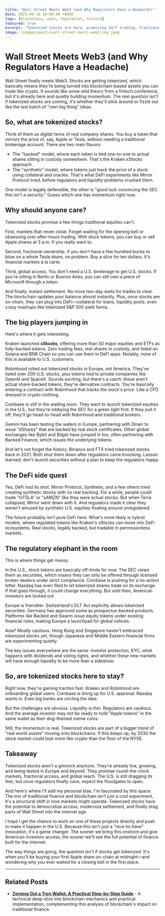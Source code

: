```yaml
---
title: "Wall Street Meets Web3 (and Why Regulators Have a Headache)"
date: 2025-09-18 10:00:00 +0800
tags: [blockchain, web3, regulation, fintech]
featured: true
excerpt: "Tokenized stocks are here, promising 24/7 trading, fractional access, and global reach. The real question is whether regulators will let them scale."
image: /images/posts/wall-street-meets-web3-img.jpeg
---
```


# Wall Street Meets Web3 (and Why Regulators Have a Headache)

Wall Street finally meets Web3. Stocks are getting tokenized, which basically means they're being turned into blockchain-based assets you can trade like crypto. It sounds like some wild theory from a fintech conference, but it's already here and quietly building momentum. The real question isn't if tokenized stocks are coming, it's whether they'll stick around or fizzle out like the last batch of "next big thing" ideas.  

## So, what are tokenized stocks?  

Think of them as digital twins of real company shares. You buy a token that mirrors the price of, say, Apple or Tesla, without needing a traditional brokerage account. There are two main flavors:  

- The "backed" model, where each token is tied one-to-one to actual shares sitting in custody somewhere. That's the Kraken xStocks approach.  
- The "synthetic" model, where tokens just track the price of a stock using collateral and oracles. That's what DeFi experiments like Mirror Protocol tried, before regulators and liquidity problems crushed them.  

One model is legally defensible, the other is "good luck convincing the SEC this isn't a security." Guess which one has momentum right now.  

## Why should anyone care?  

Tokenized stocks promise a few things traditional equities can't.  

First, markets that never close. Forget waiting for the opening bell or obsessing over after-hours trading. With stock tokens, you can buy or sell Apple shares at 3 a.m. if you really want to.  

Second, fractional ownership. If you don't have a few hundred bucks to blow on a whole Tesla share, no problem. Buy a slice for ten dollars. It's financial markets à la carte.  

Third, global access. You don't need a U.S. brokerage to get U.S. stocks. If you're sitting in Berlin or Buenos Aires, you can still own a piece of Microsoft through a token.  

And finally, instant settlement. No more two-day waits for trades to clear. The blockchain updates your balance almost instantly. Plus, once stocks are on-chain, they can plug into DeFi—collateral for loans, liquidity pools, even crazy mashups like tokenized S&P 500 yield farms.  

## The big players jumping in  

Here's where it gets interesting.  

Kraken launched **xStocks**, offering more than 50 major equities and ETFs as fully-backed tokens. Zero trading fees, real shares in custody, and listed on Solana and BNB Chain so you can use them in DeFi apps. Notably, none of this is available to U.S. customers.  

Robinhood rolled out tokenized stocks in Europe, not America. They've listed over 200 U.S. stocks, plus tokens tied to private companies like OpenAI and SpaceX. Sounds exciting, but there's a catch: these aren't actual share-backed tokens, they're derivative contracts. You're basically entering a contract with Robinhood that tracks the stock's price. Like a CFD dressed in crypto clothing.  

Coinbase is still in the waiting room. They want to launch tokenized equities in the U.S., but they're lobbying the SEC for a green light first. If they pull it off, they'll go head-to-head with Robinhood and traditional brokers.  

Gemini has been testing the waters in Europe, partnering with Dinari to issue "dShares" that are backed by real stock certificates. Other global exchanges like Bybit and Bitget have jumped in too, often partnering with Backed Finance, which issues the underlying tokens.  

And let's not forget the history. Binance and FTX tried tokenized stocks back in 2021. Both shut them down after regulators came knocking. Lesson learned: don't launch securities without a plan to keep the regulators happy.  

## The DeFi side quest  

Yes, DeFi had its shot. Mirror Protocol, Synthetix, and a few others tried creating synthetic stocks with no real backing. For a while, people could trade "mTSLA" or "sAMZN" like they were actual stocks. But when Terra collapsed, Mirror went down with it. And regulators made it clear they weren't amused by synthetic U.S. equities floating around unregistered.  

The future probably isn't pure DeFi here. What's more likely is hybrid models, where regulated tokens like Kraken's xStocks can move into DeFi ecosystems. Real stocks, legally backed, but tradable in permissionless markets.  

## The regulatory elephant in the room  

This is where things get messy.  

In the U.S., stock tokens are basically off-limits for now. The SEC views them as securities, which means they can only be offered through licensed broker-dealers under strict compliance. Coinbase is pushing for a no-action letter. Nasdaq has even filed to let tokenized shares trade on its exchange. If that goes through, it could change everything. But until then, American investors are locked out.  

Europe is friendlier. Switzerland's DLT Act explicitly allows tokenized securities. Germany has approved some as prospectus-backed products. Platforms like Backed and Swarm issue equity tokens under existing financial rules, making Europe a launchpad for global rollouts.  

Asia? Mostly cautious. Hong Kong and Singapore haven't embraced tokenized stocks yet, though Japanese and Middle Eastern financial firms are experimenting quietly.  

The key issues everywhere are the same: investor protection, KYC, what happens with dividends and voting rights, and whether these new markets will have enough liquidity to be more than a sideshow.  

## So, are tokenized stocks here to stay?  

Right now, they're gaining traction fast. Kraken and Robinhood are onboarding global users. Coinbase is lining up for U.S. approval. Nasdaq wants in. Even big banks are circling the idea.  

But the challenges are obvious. Liquidity is thin. Regulators are cautious. And the average investor may not be ready to hold "Apple tokens" in the same wallet as their dog-themed meme coins.  

Still, the momentum is real. Tokenized stocks are part of a bigger trend of "real world assets" moving onto blockchains. If this keeps up, by 2030 the stock market could look more like crypto than the floor of the NYSE.  

## Takeaway  

Tokenized stocks aren't a gimmick anymore. They're already live, growing, and being tested in Europe and beyond. They promise round-the-clock markets, fractional access, and global reach. The U.S. is still dragging its feet, but once regulators finally cave, expect the floodgates to open.  

And here's where I'll add my personal bias. I'm fascinated by this space. The mix of traditional finance and blockchain isn't just a cool experiment, it's a structural shift in how markets might operate. Tokenized stocks have the potential to democratize access, modernize settlement, and finally drag parts of Wall Street into the internet age.  

I hope I get the chance to work on one of these projects directly and push to make it happen in the U.S. Because this isn't just a "nice-to-have" innovation, it's a game changer. The sooner we bring this onshore and give American investors access, the sooner we'll see the full potential of finance built for the internet.  

The way things are going, the question isn't if stocks get tokenized. It's when you'll be buying your first Apple share on-chain at midnight—and wondering why you ever waited for a closing bell in the first place.

---

## Related Posts

- **[Zeroing Out a Tron Wallet: A Practical Step-by-Step Guide](/zeroing-out-tron-wallet/)** - A technical deep-dive into blockchain mechanics and practical implementation, complementing this analysis of blockchain's impact on traditional finance.  
